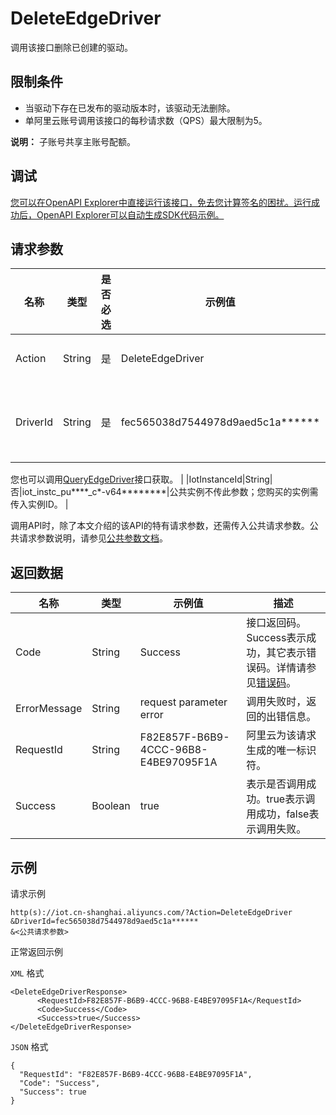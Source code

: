 # DeleteEdgeDriver

调用该接口删除已创建的驱动。

## 限制条件

-   当驱动下存在已发布的驱动版本时，该驱动无法删除。
-   单阿里云账号调用该接口的每秒请求数（QPS）最大限制为5。

**说明：** 子账号共享主账号配额。


## 调试

[您可以在OpenAPI Explorer中直接运行该接口，免去您计算签名的困扰。运行成功后，OpenAPI Explorer可以自动生成SDK代码示例。](https://api.aliyun.com/#product=Iot&api=DeleteEdgeDriver&type=RPC&version=2018-01-20)

## 请求参数

|名称|类型|是否必选|示例值|描述|
|--|--|----|---|--|
|Action|String|是|DeleteEdgeDriver|系统规定参数。取值：DeleteEdgeDriver。 |
|DriverId|String|是|fec565038d7544978d9aed5c1a\*\*\*\*\*\*|驱动ID。在物联网平台控制台的**边缘计算** \> **驱动管理**页面中，鼠标悬浮在目标驱动名称上获取ID。

 您也可以调用[QueryEdgeDriver](~~155776~~)接口获取。 |
|IotInstanceId|String|否|iot\_instc\_pu\*\*\*\*\_c\*-v64\*\*\*\*\*\*\*\*|公共实例不传此参数；您购买的实例需传入实例ID。 |

调用API时，除了本文介绍的该API的特有请求参数，还需传入公共请求参数。公共请求参数说明，请参见[公共参数文档](~~135196~~)。

## 返回数据

|名称|类型|示例值|描述|
|--|--|---|--|
|Code|String|Success|接口返回码。Success表示成功，其它表示错误码。详情请参见[错误码](~~135200~~)。 |
|ErrorMessage|String|request parameter error|调用失败时，返回的出错信息。 |
|RequestId|String|F82E857F-B6B9-4CCC-96B8-E4BE97095F1A|阿里云为该请求生成的唯一标识符。 |
|Success|Boolean|true|表示是否调用成功。true表示调用成功，false表示调用失败。 |

## 示例

请求示例

```
http(s)://iot.cn-shanghai.aliyuncs.com/?Action=DeleteEdgeDriver
&DriverId=fec565038d7544978d9aed5c1a******
&<公共请求参数>
```

正常返回示例

`XML` 格式

```
<DeleteEdgeDriverResponse>
      <RequestId>F82E857F-B6B9-4CCC-96B8-E4BE97095F1A</RequestId>
      <Code>Success</Code>
      <Success>true</Success>
</DeleteEdgeDriverResponse>
```

`JSON` 格式

```
{
  "RequestId": "F82E857F-B6B9-4CCC-96B8-E4BE97095F1A",
  "Code": "Success",
  "Success": true
}
```

